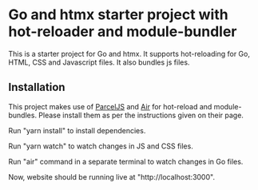 # Go and htmx starter project with hot-reloader and module-bundler

This is a starter project for Go and htmx. It supports hot-reloading for Go, HTML, CSS and Javascript files. It also bundles js files.

## Installation
This project makes use of [ParcelJS](https://github.com/parcel-bundler/parcel) and [Air](https://github.com/cosmtrek/air) for hot-reload and module-bundles. Please install them as per the instructions given on their page.

Run "yarn install" to install dependencies.

Run "yarn watch" to watch changes in JS and CSS files.

Run "air" command in a separate terminal to watch changes in Go files.

Now, website should be running live at "http://localhost:3000".
